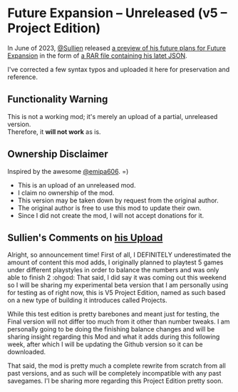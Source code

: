 # Future Expansion – Unreleased (v5 – Project Edition)
In June of 2023, [@Sullien](https://github.com/Sullien) released [a preview of his future plans for Future Expansion](https://discord.com/channels/586194543280390151/1020909710871887913/1117652119256838155) in the form of [a RAR file containing his latet JSON](https://cdn.discordapp.com/attachments/1020909710871887913/1117652118938062949/Future_Expansion_PE_TEST_BETA.rar?ex=669298e6&is=66914766&hm=dda58f07e48623897bdbcb6daa2d89c923b75a411349983117e6ab1672ba117a&).

I've corrected a few syntax typos and uploaded it here for preservation and reference.
## Functionality Warning
This is not a working mod; it's merely an upload of a partial, unreleased version.  
Therefore, it **will not work** as is.
## Ownership Disclaimer
Inspired by the awesome [@emipa606](https://github.com/emipa606). \=\)

* This is an upload of an unreleased mod.
* I claim no ownership of the mod.
* This version may be taken down by request from the original author.
* The original author is free to use this mod to update their own.
* Since I did not create the mod, I will not accept donations for it.
## Sullien's Comments on [his Upload](https://discord.com/channels/586194543280390151/1020909710871887913/1117652119256838155)
Alright, so announcement time! First of all, I DEFINITELY underestimated the amount of content this mod adds, I originally planned to playtest 5 games under different playstyles in order to balance the numbers and was only able to finish 2 :ohgod: That said, I did say it was coming out this weekend so I will be sharing my experimental beta version that I am personally using for testing as of right now, this is V5 Project Edition, named as such based on a new type of building it introduces called Projects.

While this test edition is pretty barebones and meant just for testing, the Final version will not differ too much from it other than number tweaks. I am personally going to be doing the finishing balance changes and will be sharing insight regarding this Mod and what it adds during this following week, after which I will be updating the Github version so it can be downloaded.

That said, the mod is pretty much a complete rewrite from scratch from all past versions, and as such will be completely incompatible with any past savegames. I'l be sharing more regarding this Project Edition pretty soon.
